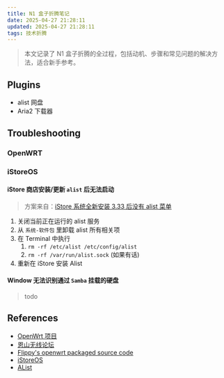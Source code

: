 ```yaml
---
title: N1 盒子折腾笔记
date: 2025-04-27 21:28:11
updated: 2025-04-27 21:28:11
tags: 技术折腾
---
```


> 本文记录了 N1 盒子折腾的全过程，包括动机、步骤和常见问题的解决方法，适合新手参考。

## Plugins

- alist 网盘
- Aria2 下载器

## Troubleshooting

### OpenWRT

### iStoreOS

#### iStore 商店安装/更新 `alist` 后无法启动

> 方案来自：[iStore 系统全新安装 3.33 后没有 alist 菜单](https://github.com/sbwml/luci-app-alist/issues/102)

1. 关闭当前正在运行的 alist 服务
2. 从 `系统-软件包` 里卸载 alist 所有相关项
3. 在 Terminal 中执行
   1. `rm -rf /etc/alist /etc/config/alist`
   2. `rm -rf /var/run/alist.sock` (如果有话)
4. 重新在 iStore 安装 Alist

#### Window 无法识别通过 `Samba` 挂载的硬盘

> todo

## References

- [OpenWrt 项目](https://openwrt.org/zh/packages/start)
- [恩山无线论坛](https://www.right.com.cn/)
- [Flippy's openwrt packaged source code](https://github.com/unifreq/openwrt_packit)
- [iStoreOS](https://site.istoreos.com/)
- [AList](https://alist.nn.ci/zh/)
